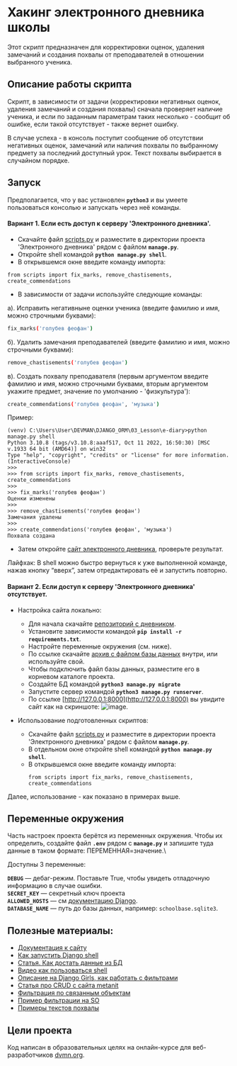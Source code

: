 # Хакинг электронного дневника школы

Этот скрипт предназначен для корректировки оценок, удаления замечаний и создания похвалы 
от преподавателей в отношении выбранного ученика.

## Описание работы скрипта
Скрипт, в зависимости от задачи (корректировки негативных оценок, удаления замечаний и создания похвалы) сначала 
проверяет наличие ученика, и если по заданным параметрам таких несколько - сообщит об ошибке, если такой отсутствует - 
также вернет ошибку.

В случае успеха - в консоль поступит сообщение об отсутствии негативных оценок, замечаний или наличия похвалы по 
выбранному предмету за последний доступный урок. Текст похвалы выбирается в случайном порядке. 

## Запуск
Предполагается, что у вас установлен **`python3`** и вы умеете пользоваться консолью и запускать через неё команды. 

#### Вариант 1. Если есть доступ к серверу 'Электронного дневника'. 

* Скачайте файл [scripts.py](scripts.py) и разместите в директории проекта 'Электронного дневника' рядом с файлом **`manage.py`**.
* Откройте shell командой **`python manage.py shell`**.
* В открывшемся окне введите команду импорта: 
```
from scripts import fix_marks, remove_chastisements, create_commendations
```
* В зависимости от задачи используйте следующие команды:

а). Исправить негативныне оценки ученика (введите фамилию и имя, можно строчными буквами):
```bash
fix_marks('голубев феофан')
```
б). Удалить замечания преподавателей (введите фамилию и имя, можно строчными буквами):
```bash
remove_chastisements('голубев феофан')
```
в). Создать похвалу преподавателя (первым аргументом введите фамилию и имя, можно строчными буквами, 
вторым аргументом укажите предмет, значение по умолчанию - 'физкультура'):
```bash
create_commendations('голубев феофан', 'музыка')
```
Пример:
```
(venv) C:\Users\User\DEVMAN\DJANGO_ORM\03_Lesson\e-diary>python manage.py shell
Python 3.10.8 (tags/v3.10.8:aaaf517, Oct 11 2022, 16:50:30) [MSC v.1933 64 bit (AMD64)] on win32
Type "help", "copyright", "credits" or "license" for more information.
(InteractiveConsole)
>>>
>>> from scripts import fix_marks, remove_chastisements, create_commendations
>>>
>>> fix_marks('голубев феофан')
Оценки изменены
>>>
>>> remove_chastisements('голубев феофан')
Замечания удалены
>>>
>>> create_commendations('голубев феофан', 'музыка')
Похвала создана
```
* Затем откройте [сайт электронного дневника](http://127.0.0.1:8000/6/%D0%90), проверьте результат.

Лайфхак: В shell можно быстро вернуться к уже выполненной команде, нажав кнопку “вверх”, затем отредактировать её и запустить повторно.

#### Вариант 2. Если доступ к серверу 'Электронного дневника' отсутствует.
- Настройка сайта локально:
  * Для начала скачайте [репозиторий с дневником](https://github.com/devmanorg/e-diary/tree/master).
  * Установите зависимости командой  **`pip install -r requirements.txt`**.
  * Настройте переменные окружения (см. ниже). 
  * По ссылке скачайте [архив с файлом базы данных](https://dvmn.org/filer/canonical/1562234129/166/) внутри, или используйте свой. 
  * Чтобы подключить файл базы данных, разместите его в корневом каталоге проекта.
  * Создайте БД командой **`python3 manage.py migrate`**
  * Запустите сервер командой **`python3 manage.py runserver`**.
  * По ссылке [http://127.0.0.1:8000](http://127.0.0.1:8000) вы увидите сайт как на скриншоте:
![image](https://dvmn.org/media/1_CekU9U9.png).

- Использование подготовленных скриптов:
  * Скачайте файл [scripts.py](scripts.py) и разместите в директории проекта 'Электронного дневника' рядом 
  с файлом **`manage.py`**.
  * В отдельном окне откройте shell командой **`python manage.py shell`**.
  * В открывшемся окне введите команду импорта: 
    ```
    from scripts import fix_marks, remove_chastisements, create_commendations
    ```
Далее, использование - как показано в примерах выше.

## Переменные окружения
Часть настроек проекта берётся из переменных окружения. Чтобы их определить, создайте файл **`.env`** рядом с **`manage.py`**
и запишите туда данные в таком формате: ПЕРЕМЕННАЯ=значение.\

Доступны 3 переменные:

**`DEBUG`** — дебаг-режим. Поставьте True, чтобы увидеть отладочную информацию в случае ошибки.\
**`SECRET_KEY`** — секретный ключ проекта\
**`ALLOWED_HOSTS`** — см [документацию Django](https://docs.djangoproject.com/en/3.1/ref/settings/#allowed-hosts).\
**`DATABASE_NAME`** — путь до базы данных, например: `schoolbase.sqlite3`.

## Полезные материалы:

* [Документация к сайту](https://github.com/devmanorg/e-diary/tree/master#%D0%BF%D0%B5%D1%80%D0%B5%D0%BC%D0%B5%D0%BD%D0%BD%D1%8B%D0%B5-%D0%BE%D0%BA%D1%80%D1%83%D0%B6%D0%B5%D0%BD%D0%B8%D1%8F)
* [Как запустить Django shell](https://www.csestack.org/open-python-shell-django/)
* [Статья. Как достать данные из БД](https://devman.org/encyclopedia/django_orm/getting-data/)
* [Видео как пользоваться shell](https://www.youtube.com/watch?v=Zh7DuWHTpFQ)
* [Описание на Django Girls, как работать с фильтрами](https://tutorial.djangogirls.org/ru/django_orm/#%D1%84%D0%B8%D0%BB%D1%8C%D1%82%D1%80%D0%B0%D1%86%D0%B8%D1%8F-%D0%BE%D0%B1%D1%8A%D0%B5%D0%BA%D1%82%D0%BE%D0%B2)
* [Статья про CRUD с сайта metanit](https://metanit.com/python/django/5.3.php)
* [Фильтрация по связанным объектам](https://docs.djangoproject.com/en/4.0/topics/db/queries/#lookups-that-span-relationships)
* [Пример фильтрации на SO](https://stackoverflow.com/questions/11508744/django-models-filter-by-foreignkey)
* [Примеры текстов похвалы](https://pedsovet.org/beta/article/30-sposobov-pohvalit-ucenika)

## Цели проекта

Код написан в образовательных целях на онлайн-курсе для веб-разработчиков [dvmn.org](https://dvmn.org).
